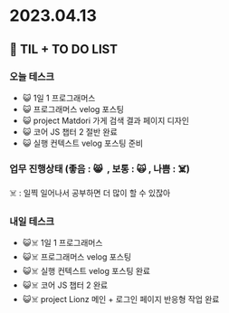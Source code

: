 # 2023.04.13

## 📓 TIL + TO DO LIST

### 오늘 테스크

- 😺 1일 1 프로그래머스
- 😺 프로그래머스 velog 포스팅
- 😺 project Matdori 가게 검색 결과 페이지 디자인
- 😺 코어 JS 챕터 2 절반 완료
- 😺 실행 컨텍스트 velog 포스팅 준비

### 업무 진행상태 (좋음 : 😸  , 보통 : 🙀 , 나쁨 : ☠️)

☠️ : 일찍 일어나서 공부하면 더 많이 할 수 있잖아

### 내일 테스크

- 😺☠️ 1일 1 프로그래머스
- 😺☠️ 프로그래머스 velog 포스팅
- 😺☠️ 실행 컨텍스트 velog 포스팅 완료
- 😺☠️ 코어 JS 챕터 2 완료
- 😺☠️ project Lionz 메인 + 로그인 페이지 반응형 작업 완료

